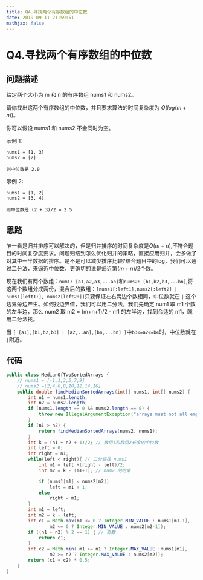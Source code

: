 ```yaml
---
title: Q4.寻找两个有序数组的中位数
date: 2019-09-11 21:59:51
mathjax: false
---
```

# Q4.寻找两个有序数组的中位数

## 问题描述

给定两个大小为 m 和 n 的有序数组 nums1 和 nums2。

请你找出这两个有序数组的中位数，并且要求算法的时间复杂度为 $O(log(m + n))$。

你可以假设 nums1 和 nums2 不会同时为空。

示例 1:

```
nums1 = [1, 3]
nums2 = [2]

则中位数是 2.0
```

示例 2:

```
nums1 = [1, 2]
nums2 = [3, 4]

则中位数是 (2 + 3)/2 = 2.5
```

## 思路

乍一看是归并排序可以解决的，但是归并排序的时间复杂度是$O(m + n)$,不符合题目的时间复杂度要求。问题归结到怎么优化归并的策略，直接应用归并，会多做了对其中一半数据的排序。是不是可以减少排序比较?结合题目中的log，我们可以通过二分法，来逼近中位数，更确切的说是逼近第$(m+n)/2$个数。

现在我们有两个数组：`num1: [a1,a2,a3,...an]`和`nums2: [b1,b2,b3,...bn]`,将这两个数组分成两份，混合后的数组：`[nums1[:left1],nums2[:left2] | nums1[left1:], nums2[left2:]]`只要保证左右两边个数相同，中位数就在 `|` 这个边界旁边产生。如何找边界值，我们可以用二分法，我们先确定 num1 取 m1 个数的左半边，那么 num2 取 m2 = (m+n+1)/2 - m1 的左半边，找到合适的 m1，就用二分法找。

当 `[ [a1],[b1,b2,b3] | [a2,..an],[b4,...bn] ]`中`b3<=a2<=b4`时，中位数就在 `|`附近。 

## 代码

```java
public class MedianOfTwoSortedArrays {
    // nums1 = [-1,1,3,5,7,9]
    // nums2 =[2,4,6,8,10,12,14,16]
    public double findMedianSortedArrays(int[] nums1, int[] nums2) {
        int n1 = nums1.length;
        int n2 = nums2.length;
        if (nums1.length == 0 && nums2.length == 0) {
            throw new IllegalArgumentException("arrays must not all empty");
        }
        if (n1 > n2) {
            return findMedianSortedArrays(nums2, nums1);
        }
        int k = (n1 + n2 + 1)/2; // 数组1和数组2长度的中位数
        int left = 0;
        int right = n1;
        while(left < right){ // 二分查找 nums1
            int m1 = left +(right - left)/2;
            int m2 = k - (m1+1); // num2 的约束

            if (nums1[m1] < nums2[m2])
                left = m1 + 1;
            else
                right = m1;
        }
        int m1 = left;
        int m2 = k - left;
        int c1 = Math.max(m1 <= 0 ? Integer.MIN_VALUE : nums1[m1-1],
                m2 <= 0 ? Integer.MIN_VALUE : nums2[m2-1]);
        if ((n1 + n2) % 2 == 1) { // 奇数
            return c1;
        }
        int c2 = Math.min( m1 >= n1 ? Integer.MAX_VALUE :nums1[m1],
                m2 >= n2 ? Integer.MAX_VALUE : nums2[m2]);
        return (c1 + c2) * 0.5;
    }
}
```
